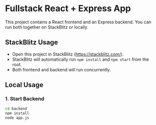 # Fullstack React + Express App

This project contains a React frontend and an Express backend. You can run both together on StackBlitz or locally.

## StackBlitz Usage

- Open this project in StackBlitz (https://stackblitz.com/).
- StackBlitz will automatically run `npm install` and `npm start` from the root.
- Both frontend and backend will run concurrently.

## Local Usage

### 1. Start Backend

```bash
cd backend
npm install
node app.js
